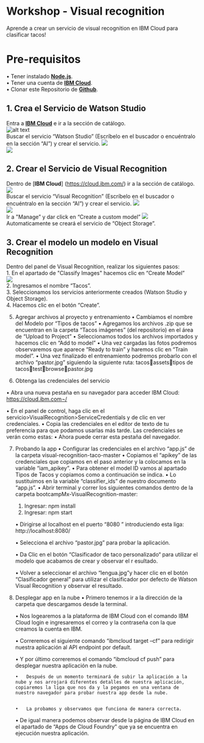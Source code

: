 # Workshop - Visual recognition 
Aprende a crear un servicio de visual recognition en IBM Cloud para clasificar tacos!
# Pre-requisitos
•	Tener instalado [**Node.js**](https://nodejs.org/es/).<br/>
•	Tener una cuenta de [**IBM Cloud**](https://cloud.ibm.com/login).<br/>
•	Clonar este Repositorio de [**Github**](https://github.com/ibmdevadvmx/Visual-Recognition-Taco ).<br/>
## 1. Crea el Servicio de Watson Studio
Entra a [**IBM Cloud**](https://cloud.ibm.com/) e ir a la sección de catálogo.<br/>
![alt text](https://raw.githubusercontent.com/Rostizadobb/Visual-Recognition-Taco/tree/master/assets/cloud1.png)<br/>
Buscar el servicio “Watson Studio” (Escríbelo en el buscador o encuéntralo en la sección “AI”) y crear el servicio.
![](https://raw.githubusercontent.com/Rostizadobb/Visual-Recognition-Taco/tree/master/assets/cloud2.png)<br/>
![](https://raw.githubusercontent.com/Rostizadobb/Visual-Recognition-Taco/tree/master/assets/cloud3.png)<br/>
 
## 2.	Crear el Servicio de Visual Recognition
Dentro de [**IBM Cloud**] (https://cloud.ibm.com/) ir a la sección de catálogo.
![](https://raw.githubusercontent.com/Rostizadobb/Visual-Recognition-Taco/tree/master/assets/cloud1.png)<br/>
Buscar el servicio “Visual Recognition” (Escríbelo en el buscador o encuéntralo en la sección “AI”) y crear el servicio.
![](https://raw.githubusercontent.com/Rostizadobb/Visual-Recognition-Taco/tree/master/assets/cloud4.png)<br/>
![](https://raw.githubusercontent.com/Rostizadobb/Visual-Recognition-Taco/tree/master/assets/cloud5.png)<br/>
Ir a "Manage” y dar click en “Create a custom model”
![](https://raw.githubusercontent.com/Rostizadobb/Visual-Recognition-Taco/tree/master/assets/cloud6.png)<br/> 
Automaticamente se creará el servicio de “Object Storage”.<br/>

## 3.	Crear el modelo un modelo en Visual Recognition
Dentro del panel de Visual Recognition, realizar los siguientes pasos:<br/>
      1.	En el apartado de "Classify Images" hacemos clic en “Create Model”<br/>
      ![](https://raw.githubusercontent.com/Rostizadobb/Visual-Recognition-Taco/tree/master/assets/cloud7.png)<br/> 
      2.	Ingresamos el nombre “Tacos”.<br/>
      3.	Seleccionamos los servicios anteriormente creados (Watson Studio y Object Storage). <br/>
      4.	Hacemos clic en el botón “Create”. <br/>
      
5.	Agregar archivos al proyecto y entrenamiento
•	Cambiamos el nombre del Modelo por “Tipos de tacos”
•	Agregamos los archivos .zip que se encuentran en la carpeta “Tacos imágenes” (del repositorio) en el área de “Upload to Project”
•	Seleccionamos todos los archivos importados y hacemos clic en “Add to model” 
•	Una vez cargadas las fotos podremos observaremos que aparece “Ready to train” y haremos clic en “Train model”. 
•	Una vez finalizado el entrenamiento podremos probarlo con el archivo “pastor.jpg” siguiendo la siguiente ruta: tacosassetstipos de tacostestbrowsepastor.jpg

6.	Obtenga las credenciales del servicio

•	Abra una nueva pestaña en su navegador para acceder IBM Cloud: 
https://cloud.ibm.com¬/

•	En el panel de control, haga clic en el servicio>VisualRecognition>ServiceCredentials y de clic en ver credenciales.
•	Copia las credenciales en el editor de texto de tu preferencia para que podamos usarlas más tarde. Las credenciales se verán como estas:
•	Ahora puede cerrar esta pestaña del navegador.

7.	Probando la app 
    •	Configurar las credenciales en el archivo “app.js” de la carpeta visual-recognition-taco-master
    •	Copiamos el “apikey” de las credenciales que copiamos en el paso anterior y la colocamos en la variable “iam_apikey”.
    •	Para obtener el model ID vamos al apartado Tipos de Tacos y copiamos como a continuación se indica.
    •	Lo sustituimos en la variable “classifier_ids” de nuestro documento “app.js”.
      •	Abrir terminal y correr los siguientes comandos dentro de la carpeta bootcampMx-VisualRecognition-master:
      1.	Ingresar: npm install 
      2.	Ingresar: npm start

      •	Dirigirse al localhost en el puerto “8080 ” introduciendo esta liga: http://localhost:8080/ 

      •	Selecciona el archivo “pastor.jpg” para probar la aplicación.

      •	Da Clic en el botón “Clasificador de taco personalizado“ para utilizar el modelo que acabamos de crear y observar el r                          esultado.

      •	Volver a seleccionar el archivo “lengua.jpg”y hacer clic en el botón “Clasificador general” para utilizar el clasificador por defecto de Watson Visual Recognition y observar el resultado.


8.	Desplegar app en la nube 
    •	Primero tenemos ir a la dirección de la carpeta que descargamos desde la terminal.

    •	Nos logearemos a la plataforma de IBM Cloud con el comando IBM Cloud login e ingresaremos el correo y la contraseña con la que creamos la cuenta en IBM.

    •	Correremos el siguiente comando “ibmcloud target –cf” para redirigir nuestra aplicación al API endpoint por default.


    •	Y por último correremos el comando “ibmcloud cf push” para desplegar nuestra aplicación en la nube.



        •	Después de un momento terminará de subir la aplicación a la nube y nos arrojará diferentes detalles de nuestra aplicación, copiaremos la liga que nos da y la pegamos en una ventana de nuestro navegador para probar nuestra app desde la nube.


        •	La probamos y observamos que funciona de manera correcta.

    •	De igual manera podemos observar desde la página de IBM Cloud en el apartado de “Apps de Cloud Foundry” que ya se encuentra en ejecución nuestra aplicación.

